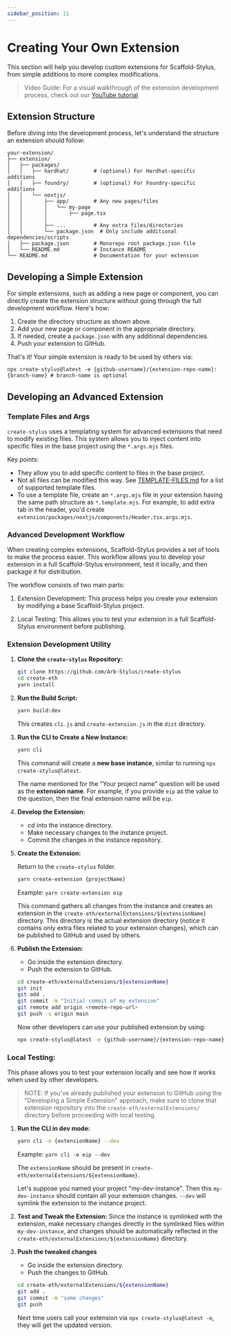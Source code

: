 ```yaml
---
sidebar_position: 11
---
```


# Creating Your Own Extension

This section will help you develop custom extensions for Scaffold-Stylus, from simple additions to more complex modifications.

> Video Guide: For a visual walkthrough of the extension development process, check out our [YouTube tutorial](https://youtu.be/XQCv533XGZk?si=dlJH4zd4b99_6soW).

## Extension Structure

Before diving into the development process, let's understand the structure an extension should follow:

```
your-extension/
├── extension/
│   ├── packages/
│   │   ├── hardhat/        # (optional) For Hardhat-specific additions
│   │   ├── foundry/        # (optional) For Foundry-specific additions
│   │   └── nextjs/
│   │       ├── app/        # Any new pages/files
│   │       │   └── my-page
│   │       │       ├── page.tsx
│   │       │
│   │       ├── ...         # Any extra files/directories
│   │       └── package.json  # Only include additional dependencies/scripts
│   ├── package.json        # Monorepo root package.json file
│   └── README.md           # Instance README
└── README.md               # Documentation for your extension
```

## Developing a Simple Extension

For simple extensions, such as adding a new page or component, you can directly create the extension structure without going through the full development workflow. Here's how:

1. Create the directory structure as shown above.
2. Add your new page or component in the appropriate directory.
3. If needed, create a `package.json` with any additional dependencies.
4. Push your extension to GitHub.

That's it! Your simple extension is ready to be used by others via:

```shell
npx create-stylus@latest -e {github-username}/{extension-repo-name}:{branch-name} # branch-name is optional
```

## Developing an Advanced Extension

### Template Files and Args

`create-stylus` uses a templating system for advanced extensions that need to modify existing files. This system allows you to inject content into specific files in the base project using the `*.args.mjs` files.

Key points:

- They allow you to add specific content to files in the base project.
- Not all files can be modified this way. See [TEMPLATE-FILES.md](https://github.com/scaffold-eth/create-eth/blob/main/contributors/TEMPLATE-FILES.md) for a list of supported template files.
- To use a template file, create an `*.args.mjs` file in your extension having the same path structure as `*.template.mjs`. For example, to add extra tab in the header, you'd create `extension/packages/nextjs/components/Header.tsx.args.mjs`.

### Advanced Development Workflow

When creating complex extensions, Scaffold-Stylus provides a set of tools to make the process easier. This workflow allows you to develop your extension in a full Scaffold-Stylus environment, test it locally, and then package it for distribution.

The workflow consists of two main parts:

1. Extension Development: This process helps you create your extension by modifying a base Scaffold-Stylus project.

2. Local Testing: This allows you to test your extension in a full Scaffold-Stylus environment before publishing.

### Extension Development Utility

1. **Clone the `create-stylus` Repository:**

   ```bash
   git clone https://github.com/Arb-Stylus/create-stylus
   cd create-eth
   yarn install
   ```

2. **Run the Build Script:**

   ```bash
   yarn build:dev
   ```

   This creates `cli.js` and `create-extension.js` in the `dist` directory.

3. **Run the CLI to Create a New Instance:**

   ```bash
   yarn cli
   ```

   This command will create a **new base instance**, similar to running `npx create-stylus@latest`.

   The name mentioned for the "Your project name" question will be used as the **extension name**. For example, if you provide `eip` as the value to the question, then the final extension name will be `eip`.

4. **Develop the Extension:**

   - cd into the instance directory.
   - Make necessary changes to the instance project.
   - Commit the changes in the instance repository.

5. **Create the Extension:**

   Return to the `create-stylus` folder.

   ```bash
   yarn create-extension {projectName}
   ```

   Example: `yarn create-extension eip`

   This command gathers all changes from the instance and creates an extension in the `create-eth/externalExtensions/${extensionName}` directory. This directory is the actual extension directory (notice it contains only extra files related to your extension changes), which can be published to GitHub and used by others.

6. **Publish the Extension:**

   - Go inside the extension directory.
   - Push the extension to GitHub.

   ```bash
   cd create-eth/externalExtensions/${extensionName}
   git init
   git add .
   git commit -m "Initial commit of my extension"
   git remote add origin <remote-repo-url>
   git push -u origin main
   ```

   Now other developers can use your published extension by using:

   ```bash
   npx create-stylus@latest -e {github-username}/{extension-repo-name}:{branch-name} # extension-branch-name is optional
   ```

### Local Testing:

This phase allows you to test your extension locally and see how it works when used by other developers.

> NOTE: If you've already published your extension to GitHub using the "Developing a Simple Extension" approach, make sure to clone that extension repository into the `create-eth/externalExtensions/` directory before proceeding with local testing.

1. **Run the CLI in dev mode:**

   ```bash
   yarn cli -e {extensionName} --dev
   ```

   Example: `yarn cli -e eip --dev`

   The `extensionName` should be present in `create-eth/externalExtensions/${extensionName}`.

   Let's suppose you named your project "my-dev-instance". Then this `my-dev-instance` should contain all your extension changes. `--dev` will symlink the extension to the instance project.

2. **Test and Tweak the Extension:**
   Since the instance is symlinked with the extension, make necessary changes directly in the symlinked files within `my-dev-instance`, and changes should be automatically reflected in the `create-eth/externalExtensions/${extensionName}` directory.

3. **Push the tweaked changes**

   - Go inside the extension directory.
   - Push the changes to GitHub.

   ```bash
   cd create-eth/externalExtensions/${extensionName}
   git add .
   git commit -m "some changes"
   git push
   ```

   Next time users call your extension via `npx create-stylus@latest -e`, they will get the updated version.
